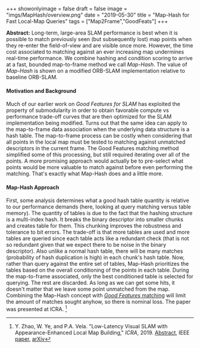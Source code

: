 +++
showonlyimage = false
draft = false
image = "imgs/MapHash/overview.png"
date  = "2019-05-30"
title = "Map-Hash for Fast Local-Map Queries"
tags  = ["Map2Frame","GoodFeats"]
+++

**Abstract:** Long-term, large-area SLAM performance is best when it
is possible to match previously seen (but subsequently lost) map points
when they re-enter the field-of-view and are visible once more.
However, the time cost associated to matching against an ever increasing map
undermines real-time performance. We combine hashing and condition scoring
to arrive at a fast, bounded map-to-frame method we call _Map-Hash_.
The value of _Map-Hash_ is shown on a modified ORB-SLAM implementation
relative to baseline ORB-SLAM.
<!--more-->

#### Motivation and Background 
Much of our earlier work on _Good Features for SLAM_ has exploited the
property of submodularity in order to obtain favorable compute vs
performance trade-off curves that are then optimized for the SLAM
implementation being modified. Turns out that the same idea can apply to
the map-to-frame data association when the underlying data structure is
a hash table. The map-to-frame process can be costly when considering
that all points in the local map must be tested to matching against
unmatched descriptors in the current frame.  The Good Features matching
method simplified some of this processing, but still required iterating
over all of the points.  A more promising approach would actually be to
pre-select what points would be more valuable to match against before
even performing the matching.  That's exactly what Map-Hash does and a
little more. 

#### Map-Hash Approach
First, some analysis determines what a good hash table quantity is relative
to our performance demands (here, looking at query matching versus table
memory). The quantity of tables is due to the fact that the hashing
structure is a multi-index hash. It breaks the binary descriptor into
smaller chunks and creates table for them. This chunking improves the
robustness and tolerance to bit errors. The trade-off is that more
tables are used and more tables are queried since each table acts like a
redundant check (that is not so redundant given that we expect there to
be noise in the binary descriptor).  Also unlike a normal hash table,
there will be many matches (probability of hash duplication is high) in
each chunk's hash table.  Now, rather than query against the entire set
of tables, Map-Hash prioritizes the tables based on the overall
conditioning of the points in each table. During the map-to-frame
associated, only the best conditioned table is selected for querying.
The rest are discarded.  As long as we can get some hits, it doesn't
matter that we leave some point unmatched from the map. Combining the
Map-Hash concept with [_Good Features_ matching](../gfmatch) will limit the amount of matches
sought anyhow, so there is nominal loss.  The paper was presented at
ICRA. [^1]


[^1]: Y. Zhao, W. Ye, and P.A. Vela. "Low-Latency Visual SLAM with Appearance-Enhanced Local Map Building,"
_ICRA_, 2019. [Abstract](https://ieeexplore.ieee.org/document/8794046), IEEE [paper](https://ieeexplore.ieee.org/stamp/stamp.jsp?tp=&arnumber=8794046), [arXiv](https://arxiv.org/pdf/1905.07797.pdf)
